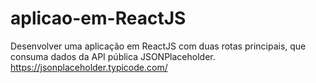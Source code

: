 # aplicao-em-ReactJS
Desenvolver uma aplicação em ReactJS com duas rotas principais, que consuma dados da API pública JSONPlaceholder. https://jsonplaceholder.typicode.com/
